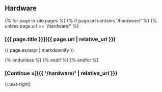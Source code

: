 ---
---

## Hardware

{% for page in site.pages %}
{% if page.url contains '/hardware/' %}
{% unless page.url == '/hardware/' %}

### [{{ page.title }}]({{ page.url | relative_url }})

{{ page.excerpt | markdownify }}

{% endunless %}
{% endif %}
{% endfor %}

### [Continue &raquo;]({{ '/hardware/' | relative_url }})
{:.text-right}

